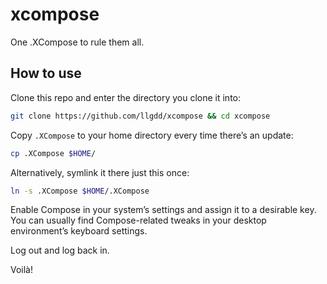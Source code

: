 # xcompose
One .XCompose to rule them all.

## How to use
Clone this repo and enter the directory you clone it into:
```bash
git clone https://github.com/llgdd/xcompose && cd xcompose
```

Copy `.XCompose` to your home directory every time thereʼs an update:
```bash
cp .XCompose $HOME/
```

Alternatively, symlink it there just this once:
```bash
ln -s .XCompose $HOME/.XCompose
```

Enable Compose in your systemʼs settings and assign it to a desirable key.
You can usually find Compose-related tweaks in your desktop environmentʼs keyboard settings.

Log out and log back in.

Voilà!
